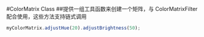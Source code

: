#ColorMatrix Class
##提供一组工具函数来创建一个矩阵，与 ColorMatrixFilter 配合使用，这些方法支持链式调用

```js
myColorMatrix.adjustHue(20).adjustBrightness(50);
```